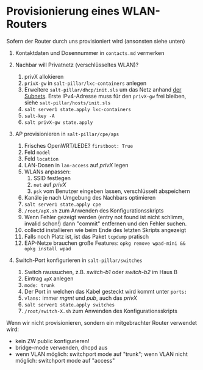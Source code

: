 # Provisionierung eines WLAN-Routers

Sofern der Router durch uns provisioniert wird (ansonsten siehe unten)

1. Kontaktdaten und Dosennummer in `contacts.md` vermerken
2. Nachbar will Privatnetz (verschlüsseltes WLAN)?

   1. privX allokieren
   2. `privX-gw` in `salt-pillar/lxc-containers` anlegen
   3. Erweitere `salt-pillar/dhcp/init.sls` um das Netz anhand [der
      Subnets](subnets.md). Erste IPv4-Adresse muss für den `privX-gw`
      frei bleiben, siehe `salt-pillar/hosts/init.sls`
   4. `salt server1 state.apply lxc-containers`
   5. `salt-key -A`
   6. `salt privX-gw state.apply`

3. AP provisionieren in `salt-pillar/cpe/aps`

    1. Frisches OpenWRT/LEDE? `firstboot: True`
    2. Feld `model`
    3. Feld `location`
    4. LAN-Dosen in `lan-access` auf *privX* legen
    5. WLANs anpassen:
        1. SSID festlegen
        2. `net` auf *privX*
        3. `psk` vom Benutzer eingeben lassen, verschlüsselt
           abspeichern
    6. Kanäle je nach Umgebung des Nachbars optimieren
    7. `salt server1 state.apply cpe`
    8. `/root/apX.sh` zum Anwenden des Konfigurationsskripts
    9. Wenn Fehler gezeigt werden (entry not found ist nicht schlimm, invalid schon!) dann "commit" entfernen und den Fehler suchen.
    10. collectd installieren wie beim Ende des letzten Skripts angezeigt
    11. Falls noch Platz ist, ist das Paket `tcpdump` pratisch
    12. EAP-Netze brauchen große Features: `opkg remove wpad-mini && opkg install wpad`

4. Switch-Port konfigurieren in `salt-pillar/switches`

    1. Switch raussuchen, z.B. *switch-b1* oder *switch-b2* im Haus B
    2. Eintrag `apX` anlegen
    3. `mode: trunk`
    4. Der Port in welchen das Kabel gesteckt wird kommt unter `ports:`
    5. `vlans:` immer *mgmt* und *pub*, auch das *privX*
    6. `salt server1 state.apply switches`
    7. `/root/switch-X.sh` zum Anwenden des Konfigurationsskripts

Wenn wir nicht provisionieren, sondern ein mitgebrachter Router verwendet wird:
* kein ZW public konfigurieren!
* bridge-mode verwenden, dhcpd aus
* wenn VLAN möglich: switchport mode auf "trunk"; wenn VLAN nicht möglich: switchport mode auf "access"
